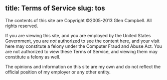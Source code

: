 title: Terms of Service
slug: tos
---
The contents of this site are Copyright &copy;2005-2013 Glen Campbell.
All rights reserved.

If you are viewing this site, and you are employed by the United States
Government, you are *not* authorized to see the content here, and your
visit here may constitute a felony under the Computer Fraud and Abuse Act.
You are not authorized to view these Terms of Service, and viewing them
may constitute a felony as well.

The opinions and information on this site are my own and do not reflect the
official position of my employer or any other entity.
